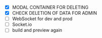 - [x] MODAL CONTAINER FOR DELETING
- [x] CHECK DELETION OF DATA FOR ADMIN
- [ ] WebSocket for dev and prod
- [ ] Socket.io
- [ ] build and preview again